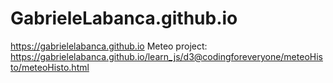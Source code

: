 # GabrieleLabanca.github.io
https://gabrielelabanca.github.io
Meteo project: https://gabrielelabanca.github.io/learn_js/d3@codingforeveryone/meteoHisto/meteoHisto.html

